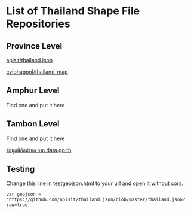 # List of Thailand Shape File Repositories

## Province Level

[apisit/thailand.json](https://github.com/apisit/thailand.json)

[cvibhagool/thailand-map](https://github.com/cvibhagool/thailand-map)

## Amphur Level

Find one and put it here

## Tambon Level

Find one and put it here

[ข้อมูลพิกัดตำบล จาก data.go.th](https://data.go.th/DatasetDetail.aspx?id=c6d42e1b-3219-47e1-b6b7-dfe914f27910)

## Testing
Change this line in testgeojson.html to your url and open it without cors.

```
var geojson = 'https://github.com/apisit/thailand.json/blob/master/thailand.json?raw=true'
``
